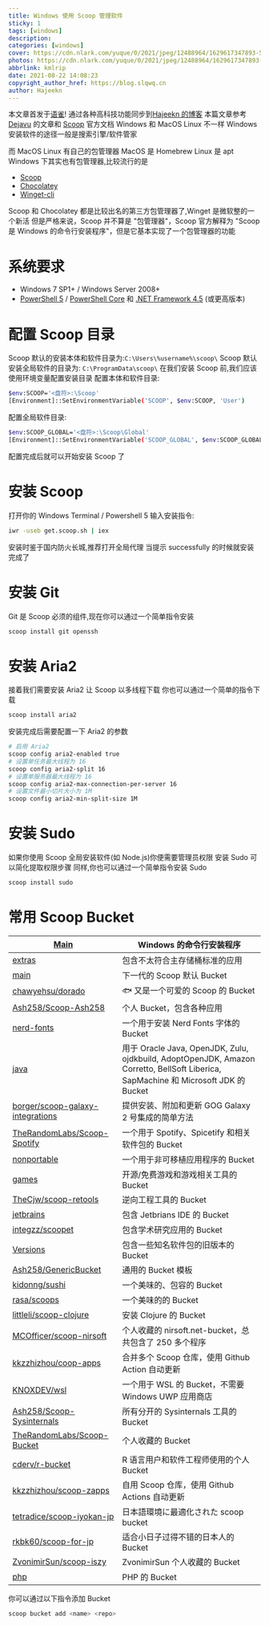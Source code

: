 ```yaml
---
title: Windows 使用 Scoop 管理软件
sticky: 1
tags: [windows]
description:
categories: [windows]
cover: https://cdn.nlark.com/yuque/0/2021/jpeg/12488964/1629617347893-5c5589d2-9f1d-49c4-b111-f70e2219a6c5.jpeg
photos: https://cdn.nlark.com/yuque/0/2021/jpeg/12488964/1629617347893-5c5589d2-9f1d-49c4-b111-f70e2219a6c5.jpeg
abbrlink: kmlrip
date: 2021-08-22 14:08:23
copyright_author_href: https://blog.slqwq.cn
author: Hajeekn
---
```


本文章首发于[语雀](https://www.yuque.com/ladjeek/ygg4q6)!
通过各种高科技功能同步到[Hajeekn 的博客](https://blog.slqwq.cn)
本篇文章参考 [Dejavu](https://www.dejavu.moe/posts/windows-scoop/) 的文章和 [Scoop](https://scoop-docs.vercel.app/) 官方文档
Windows 和 MacOS Linux 不一样
Windows 安装软件的途径一般是搜索引擎/软件管家

而 MacOS Linux 有自己的包管理器
MacOS 是 Homebrew
Linux 是 apt
Windows 下其实也有包管理器,比较流行的是

- [Scoop](https://scoop.sh/)
- [Chocolatey](https://chocolatey.org/)
- [Winget-cli](https://github.com/microsoft/winget-cli)

Scoop 和 Chocolatey 都是比较出名的第三方包管理器了,Winget 是微软整的一个新活
但是严格来说，Scoop 并不算是 "包管理器"，Scoop 官方解释为 "Scoop 是 Windows 的命令行安装程序"，但是它基本实现了一个包管理器的功能

# 系统要求

- Windows 7 SP1+ / Windows Server 2008+
- [PowerShell 5](https://aka.ms/wmf5download) / [PowerShell Core](https://docs.microsoft.com/en-us/powershell/scripting/install/installing-powershell-core-on-windows?view=powershell-6) 和 [.NET Framework 4.5](https://www.microsoft.com/net/download) (或更高版本)

# 配置 Scoop 目录

Scoop 默认的安装本体和软件目录为:`C:\Users\%username%\scoop\`
Scoop 默认安装全局软件的目录为: `C:\ProgramData\scoop\`
在我们安装 Scoop 前,我们应该使用环境变量配置安装目录
配置本体和软件目录:

```bash
$env:SCOOP='<盘符>:\Scoop'
[Environment]::SetEnvironmentVariable('SCOOP', $env:SCOOP, 'User')
```

配置全局软件目录:

```bash
$env:SCOOP_GLOBAL='<盘符>:\Scoop\Global'
[Environment]::SetEnvironmentVariable('SCOOP_GLOBAL', $env:SCOOP_GLOBAL, 'Machine')
```

配置完成后就可以开始安装 Scoop 了

# 安装 Scoop

打开你的 Windows Terminal / Powershell 5
输入安装指令:

```bash
iwr -useb get.scoop.sh | iex
```

安装时鉴于国内防火长城,推荐打开全局代理
当提示 successfully 的时候就安装完成了

# 安装 Git

Git 是 Scoop 必须的组件,现在你可以通过一个简单指令安装

```bash
scoop install git openssh
```

# 安装 Aria2

接着我们需要安装 Aria2 让 Scoop 以多线程下载
你也可以通过一个简单的指令下载

```bash
scoop install aria2
```

安装完成后需要配置一下 Aria2 的参数

```bash
# 启用 Aria2
scoop config aria2-enabled true
# 设置单任务最大线程为 16
scoop config aria2-split 16
# 设置单服务器最大线程为 16
scoop config aria2-max-connection-per-server 16
# 设置文件最小切片大小为 1M
scoop config aria2-min-split-size 1M
```

# 安装 Sudo

如果你使用 Scoop 全局安装软件(如 Node.js)你便需要管理员权限
安装 Sudo 可以简化提取权限步骤
同样,你也可以通过一个简单指令安装 Sudo

```bash
scoop install sudo
```

# 常用 Scoop Bucket

| [Main](https://github.com/lukesampson/scoop)                                            | Windows 的命令行安装程序                                                                                                            |
| --------------------------------------------------------------------------------------- | ----------------------------------------------------------------------------------------------------------------------------------- |
| [extras](https://github.com/lukesampson/scoop-extras)                                   | 包含不太符合主存储桶标准的应用                                                                                                      |
| [main](https://github.com/ScoopInstaller/Main)                                          | 下一代的 Scoop 默认 Bucket                                                                                                          |
| [chawyehsu/dorado](https://github.com/chawyehsu/dorado)                                 | 🐟 又是一个可爱的 Scoop 的 Bucket                                                                                                   |
| [Ash258/Scoop-Ash258](https://github.com/Ash258/Scoop-Ash258)                           | 个人 Bucket，包含各种应用                                                                                                           |
| [nerd-fonts](https://github.com/matthewjberger/scoop-nerd-fonts)                        | 一个用于安装 Nerd Fonts 字体的 Bucket                                                                                               |
| [java](https://github.com/ScoopInstaller/Java)                                          | 用于 Oracle Java, OpenJDK, Zulu, ojdkbuild, AdoptOpenJDK, Amazon Corretto, BellSoft Liberica, SapMachine 和 Microsoft JDK 的 Bucket |
| [borger/scoop-galaxy-integrations](https://github.com/borger/scoop-galaxy-integrations) | 提供安装、附加和更新 GOG Galaxy 2 号集成的简单方法                                                                                  |
| [TheRandomLabs/Scoop-Spotify](https://github.com/TheRandomLabs/Scoop-Spotify)           | 一个用于 Spotify、Spicetify 和相关软件包的 Bucket                                                                                   |
| [nonportable](https://github.com/TheRandomLabs/scoop-nonportable)                       | 一个用于非可移植应用程序的 Bucket                                                                                                   |
| [games](https://github.com/Calinou/scoop-games)                                         | 开源/免费游戏和游戏相关工具的 Bucket                                                                                                |
| [TheCjw/scoop-retools](https://github.com/TheCjw/scoop-retools)                         | 逆向工程工具的 Bucket                                                                                                               |
| [jetbrains](https://github.com/Ash258/Scoop-JetBrains)                                  | 包含 Jetbrians IDE 的 Bucket                                                                                                        |
| [integzz/scoopet](https://github.com/integzz/scoopet)                                   | 包含学术研究应用的 Bucket                                                                                                           |
| [Versions](https://github.com/ScoopInstaller/Versions)                                  | 包含一些知名软件包的旧版本的 Bucket                                                                                                 |
| [Ash258/GenericBucket](https://github.com/Ash258/GenericBucket)                         | 通用的 Bucket 模板                                                                                                                  |
| [kidonng/sushi](https://github.com/kidonng/sushi)                                       | 一个美味的、包容的 Bucket                                                                                                           |
| [rasa/scoops](https://github.com/rasa/scoops)                                           | 一个美味的的 Bucket                                                                                                                 |
| [littleli/scoop-clojure](https://github.com/littleli/scoop-clojure)                     | 安装 Clojure 的 Bucket                                                                                                              |
| [MCOfficer/scoop-nirsoft](https://github.com/MCOfficer/scoop-nirsoft)                   | 个人收藏的 nirsoft.net-bucket，总共包含了 250 多个程序                                                                              |
| [kkzzhizhou/coop-apps](https://github.com/kkzzhizhou/scoop-apps)                        | 合并多个 Scoop 仓库，使用 Github Action 自动更新                                                                                    |
| [KNOXDEV/wsl](https://github.com/KNOXDEV/wsl)                                           | 一个用于 WSL 的 Bucket，不需要 Windows UWP 应用商店                                                                                 |
| [Ash258/Scoop-Sysinternals](https://github.com/Ash258/Scoop-Sysinternals)               | 所有分开的 Sysinternals 工具的 Bucket                                                                                               |
| [TheRandomLabs/Scoop-Bucket](https://github.com/TheRandomLabs/Scoop-Bucket)             | 个人收藏的 Bucket                                                                                                                   |
| [cderv/r-bucket](https://github.com/cderv/r-bucket)                                     | R 语言用户和软件工程师使用的个人 Bucket                                                                                             |
| [kkzzhizhou/scoop-zapps](https://github.com/kkzzhizhou/scoop-zapps)                     | 自用 Scoop 仓库，使用 Github Actions 自动更新                                                                                       |
| [tetradice/scoop-iyokan-jp](https://github.com/tetradice/scoop-iyokan-jp)               | 日本語環境に最適化された scoop bucket                                                                                               |
| [rkbk60/scoop-for-jp](https://github.com/rkbk60/scoop-for-jp)                           | 适合小日子过得不错的日本人的 Bucket                                                                                                 |
| [ZvonimirSun/scoop-iszy](https://github.com/ZvonimirSun/scoop-iszy)                     | ZvonimirSun 个人收藏的 Bucket                                                                                                       |
| [php](https://github.com/ScoopInstaller/PHP)                                            | PHP 的 Bucket                                                                                                                       |

你可以通过以下指令添加 Bucket

```bash
scoop bucket add <name> <repo>
```
